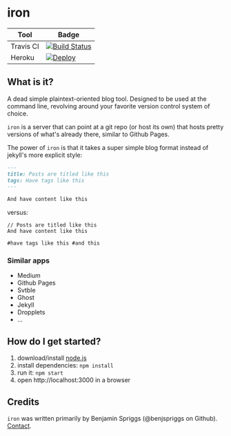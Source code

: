 # iron

| Tool          | Badge                                                                                                                    |
| ---       | ---                                                                                                                 |
| Travis CI | [![Build Status](https://travis-ci.com/benjspriggs/iron.svg?branch=master)](https://travis-ci.com/benjspriggs/iron) |
| Heroku    | [![Deploy](https://www.herokucdn.com/deploy/button.png)](https://heroku.com/deploy)                                 |


## What is it?

A dead simple plaintext-oriented blog tool. Designed to be used at the command line, revolving around your favorite version control system of choice.

`iron` is a server that can point at a git repo (or host its own) that hosts pretty versions of what's already there, similar to Github Pages. 

The power of `iron` is that it takes a super simple blog format instead of jekyll's more explicit style:

```md
---
title: Posts are titled like this
tags: Have tags like this
---

And have content like this
```

versus:

```
// Posts are titled like this
And have content like this

#have tags like this #and this
```

### Similar apps

- Medium
- Github Pages
- Svtble
- Ghost
- Jekyll
- Dropplets
- ...

## How do I get started?

1. download/install [node.js](http://nodejs.org/)
1. install dependencies: `npm install`
1. run it: `npm start`
1. open http://localhost:3000 in a browser

## Credits

`iron` was written primarily by Benjamin Spriggs (@benjspriggs on Github). [Contact](mailto:ben@sprico.com).
